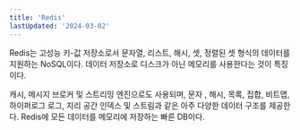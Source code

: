 ```yaml
---
title: 'Redis'
lastUpdated: '2024-03-02'
---
```


Redis는 고성능 키-값 저장소로서 문자열, 리스트, 해시, 셋, 정렬된 셋 형식의 데이터를 지원하는 NoSQL이다. 데이터 저장소로 디스크가 아닌 메모리를 사용한다는 것이 특징이다.

캐시, 메시지 브로커 및 스트리밍 엔진으로도 사용되며, 문자 , 해시, 목록, 집합, 비트맵, 하이퍼로그 로그, 지리 공간 인덱스 및 스트림과 같은 아주 다양한 데이터 구조를 제공한다.
Redis에 모든 데이터를 메모리에 저장하는 빠른 DB이다.


